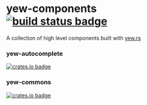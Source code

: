 # yew-components [![build status badge](https://woodpecker.ci.vdx.hu/api/badges/voidcontext/yew-components/status.svg)](https://woodpecker.ci.vdx.hu/voidcontext/yew-components)

A collection of high level components built with [yew.rs](https://yew.rs/)

### yew-autocomplete

[![crates.io badge](https://img.shields.io/crates/v/yew-autocomplete)](https://crates.io/crates/yew-autocomplete)

### yew-commons

[![crates.io badge](https://img.shields.io/crates/v/yew-commons)](https://crates.io/crates/yew-commons)

